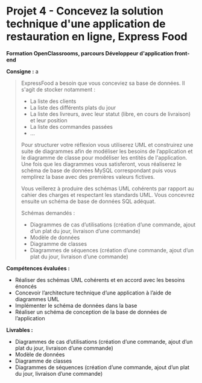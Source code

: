 # Projet 4 - Concevez la solution technique d'une application de restauration en ligne, Express Food
**Formation OpenClassrooms, parcours Développeur d'application front-end**

**Consigne :** a

> ExpressFood a besoin que vous conceviez sa base de données. Il s'agit
> de stocker notamment :
> 
> -   La liste des clients
> -   La liste des différents plats du jour
> -   La liste des livreurs, avec leur statut (libre, en cours de livraison) et leur position
> -   La liste des commandes passées
> -   ...
> 
> Pour structurer votre réflexion vous utiliserez UML et construirez une
> suite de diagrammes afin de modéliser les besoins de l’application et
> le diagramme de classe pour modéliser les entités de l'application.
> Une fois que les diagrammes vous satisferont, vous réaliserez le
> schéma de base de données MySQL correspondant puis vous remplirez la
> base avec des premières valeurs fictives.
> 
> Vous veillerez à produire des schémas UML cohérents par rapport au
> cahier des charges et respectant les standards UML. Vous concevrez
> ensuite un schéma de base de données SQL adéquat.
> 
> Schémas demandés :
> 
> -   Diagrammes de cas d’utilisations (création d’une commande, ajout d’un plat du jour, livraison d’une commande)
> -   Modèle de données
> -   Diagramme de classes
> -   Diagrammes de séquences (création d’une commande, ajout d’un plat du jour, livraison d’une commande)

**Compétences évaluées :**
-   Réaliser des schémas UML cohérents et en accord avec les besoins énoncés
-   Concevoir l’architecture technique d’une application à l’aide de diagrammes UML
-   Implémenter le schéma de données dans la base
-   Réaliser un schéma de conception de la base de données de l’application

**Livrables :**
 -   Diagrammes de cas d’utilisations (création d’une commande, ajout d’un plat du jour, livraison d’une commande)
-   Modèle de données
-   Diagramme de classes
-   Diagrammes de séquences (création d’une commande, ajout d’un plat du jour, livraison d’une commande)
